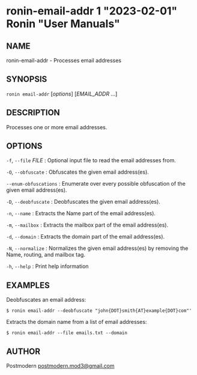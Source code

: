 # ronin-email-addr 1 "2023-02-01" Ronin "User Manuals"

## NAME

ronin-email-addr - Processes email addresses

## SYNOPSIS

`ronin email-addr` [*options*] [*EMAIL_ADDR* ...]

## DESCRIPTION

Processes one or more email addresses.

## OPTIONS

`-f`, `--file` *FILE*
: Optional input file to read the email addresses from.

`-O`, `--obfuscate`
: Obfuscates the given email address(es).

`--enum-obfuscations`
: Enumerate over every possible obfuscation of the given email address(es).

`-D`, `--deobfuscate`
: Deobfuscates the given email address(es).

`-n`, `--name`
: Extracts the Name part of the email address(es).

`-m`, `--mailbox`
: Extracts the mailbox part of the email address(es).

`-d`, `--domain`
: Extracts the domain part of the email address(es).

`-N`, `--normalize`
: Normalizes the given email address(es) by removing the Name, routing,
  and mailbox tag.

`-h`, `--help`
: Print help information

## EXAMPLES

Deobfuscates an email address:

    $ ronin email-addr --deobfuscate "john{DOT}smith{AT}example{DOT}com"'

Extracts the domain name from a list of email addresses:

    $ ronin email-addr --file emails.txt --domain

## AUTHOR

Postmodern <postmodern.mod3@gmail.com>

